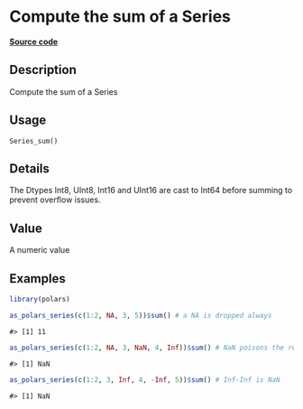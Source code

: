 

# Compute the sum of a Series

[**Source code**](https://github.com/pola-rs/r-polars/tree/d562252dbb77de7e06ca3e6150d74a2c709763bc/R/series__series.R#L793)

## Description

Compute the sum of a Series

## Usage

<pre><code class='language-R'>Series_sum()
</code></pre>

## Details

The Dtypes Int8, UInt8, Int16 and UInt16 are cast to Int64 before
summing to prevent overflow issues.

## Value

A numeric value

## Examples

``` r
library(polars)

as_polars_series(c(1:2, NA, 3, 5))$sum() # a NA is dropped always
```

    #> [1] 11

``` r
as_polars_series(c(1:2, NA, 3, NaN, 4, Inf))$sum() # NaN poisons the result
```

    #> [1] NaN

``` r
as_polars_series(c(1:2, 3, Inf, 4, -Inf, 5))$sum() # Inf-Inf is NaN
```

    #> [1] NaN
